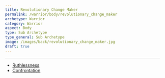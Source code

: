 ```yaml
---
title: Revolutionary Change Maker
permalink: /warrior/body/revolutionary_change_maker
archetype: Warrior
category: Warrior
aspect: Body
type: Sub Archetype
type_general: Sub Archetype
image: /images/back/revolutionary_change_maker.jpg
draft: true
---
```


---
- [Ruthlessness](/warrior/body/revolutionary_change_maker/ruthlessness)
- [Confrontation](/warrior/body/revolutionary_change_maker/confrontation)
